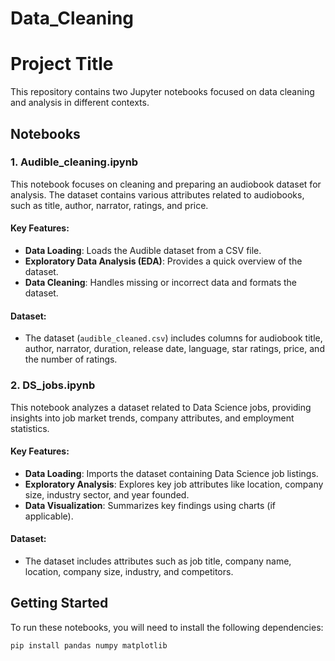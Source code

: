 # Data_Cleaning
# Project Title

This repository contains two Jupyter notebooks focused on data cleaning and analysis in different contexts. 

## Notebooks

### 1. Audible_cleaning.ipynb

This notebook focuses on cleaning and preparing an audiobook dataset for analysis. The dataset contains various attributes related to audiobooks, such as title, author, narrator, ratings, and price.

#### Key Features:
- **Data Loading**: Loads the Audible dataset from a CSV file.
- **Exploratory Data Analysis (EDA)**: Provides a quick overview of the dataset.
- **Data Cleaning**: Handles missing or incorrect data and formats the dataset.
  
#### Dataset:
- The dataset (`audible_cleaned.csv`) includes columns for audiobook title, author, narrator, duration, release date, language, star ratings, price, and the number of ratings.

### 2. DS_jobs.ipynb

This notebook analyzes a dataset related to Data Science jobs, providing insights into job market trends, company attributes, and employment statistics.

#### Key Features:
- **Data Loading**: Imports the dataset containing Data Science job listings.
- **Exploratory Analysis**: Explores key job attributes like location, company size, industry sector, and year founded.
- **Data Visualization**: Summarizes key findings using charts (if applicable).

#### Dataset:
- The dataset includes attributes such as job title, company name, location, company size, industry, and competitors.

## Getting Started

To run these notebooks, you will need to install the following dependencies:

```bash
pip install pandas numpy matplotlib
